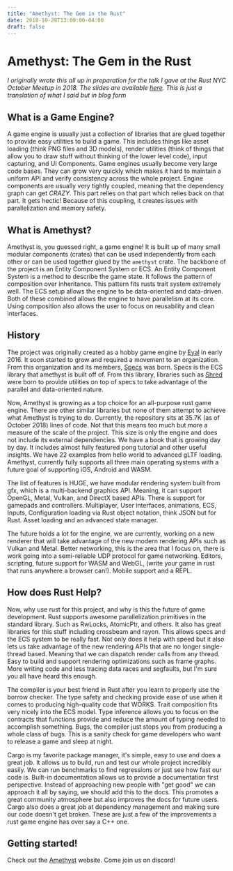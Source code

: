 ```yaml
---
title: "Amethyst: The Gem in the Rust"
date: 2018-10-28T13:00:00-04:00
draft: false
---
```


# Amethyst: The Gem in the Rust

_I originally wrote this all up in preparation for the talk I gave at the Rust NYC October Meetup in 2018. The slides are available 
[here][slides]. This is just a translation of what I said but in blog form_

[slides]: https://www.slideshare.net/LucioFranco/amethyst-the-gem-in-the-rust-120999299

## What is a Game Engine?

A game engine is usually just a collection of libraries that are glued together to provide easy utilities to build a game. This includes things like asset loading (think PNG files and 3D models), render utilities (think of things that allow you to draw stuff without thinking of the lower level code), input capturing, and UI Components. Game engines usually become very large code bases. They can grow very quickly which makes it hard to maintain a uniform API and verify consistency across the whole project. Engine components are usually very tightly coupled, meaning that the dependency graph can get _CRAZY_. This part relies on that part which relies back on that part. It gets hectic! Because of this coupling, it creates issues with parallelization and memory safety.

## What is Amethyst?

Amethyst is, you guessed right, a game engine! It is built up of many small modular components (crates) that can be used independently from each other or can be used together glued by the `amethyst` crate. The backbone of the project is an Entity Component System or ECS. An Entity Component System is a method to describe the game state. It follows the pattern of composition over inheritance. This pattern fits rusts trait system extremely well. The ECS setup allows the engine to be data-oriented and data-driven. Both of these combined allows the engine to have parallelism at its core. Using composition also allows the user to focus on reusability and clean interfaces.

## History

The project was originally created as a hobby game engine by [Eyal][eyal] in early 2016. It soon started to grow and required a movement to an organization. From this organization and its members, [Specs][specs] was born. Specs is the ECS library that amethyst is built off of. From this library, libraries such as [Shred][shred] were born to provide utilities on top of specs to take advantage of the parallel and data-oriented nature.

Now, Amethyst is growing as a top choice for an all-purpose rust game engine. There are other similar libraries but none of them attempt to achieve what Amethyst is trying to do. Currently, the repository sits at 35.7K (as of October 2018) lines of code. Not that this means too much but more a measure of the scale of the project. This size is only the engine and does not include its external dependencies. We have a book that is growing day by day. It includes almost fully featured pong tutorial and other useful insights. We have 22 examples from hello world to advanced gLTF loading. Amethyst, currently fully supports all three main operating systems with a future goal of supporting iOS, Android and WASM.

The list of features is HUGE, we have modular rendering system built from gfx, which is a multi-backend graphics API. Meaning, it can support OpenGL, Metal, Vulkan, and DirectX based APIs. There is support for gamepads and controllers. Multiplayer, User interfaces, animations, ECS, Inputs, Configuration loading via Rust object notation, think JSON but for Rust. Asset loading and an advanced state manager.

The future holds a lot for the engine, we are currently, working on a new renderer that will take advantage of the new modern rendering APIs such as Vulkan and Metal. Better networking, this is the area that I focus on, there is work going into a semi-reliable UDP protocol for game networking. Editors, scripting, future support for WASM and WebGL, (write your game in rust that runs anywhere a browser can!). Mobile support and a REPL.

## How does Rust Help?

Now, why use rust for this project, and why is this the future of game development. Rust supports awesome parallelization primitives in the standard library. Such as RwLocks, AtomicPtr, and others. It also has great libraries for this stuff including crossbeam and rayon. This allows specs and the ECS system to be really fast. Not only does it help with speed but it also lets us take advantage of the new rendering APIs that are no longer single-thread based. Meaning that we can dispatch render calls from any thread. Easy to build and support rendering optimizations such as frame graphs. More writing code and less tracing data races and segfaults, but I'm sure you all have heard this enough.

The compiler is your best friend in Rust after you learn to properly use the borrow checker. The type safety and checking provide ease of use when it comes to producing high-quality code that WORKS. Trait composition fits very nicely into the ECS model. Type inference allows you to focus on the contracts that functions provide and reduce the amount of typing needed to accomplish something. Bugs, the compiler just stops you from producing a whole class of bugs. This is a sanity check for game developers who want to release a game and sleep at night.

Cargo is my favorite package manager, it's simple, easy to use and does a great job. It allows us to build, run and test our whole project incredibly easily. We can run benchmarks to find regressions or just see how fast our code is. Built-in documentation allows us to provide a documentation first perspective. Instead of approaching new people with "get good" we can approach it all by saying, we should add this to the docs. This promotes a great community atmosphere but also improves the docs for future users. Cargo also does a great job at dependency management and making sure our code doesn't get broken. These are just a few of the improvements a rust game engine has over say a C++ one.

## Getting started!

Check out the [Amethyst][amethyst] website. Come join us on discord! 

[eyal]: https://github.com/ebkalderon
[specs]: https://github.com/slide-rs/specs
[shred]: https://github.com/slide-rs/shred
[amethyst]: https://amethyst.rs
